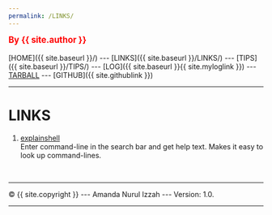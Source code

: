 ```yaml
---
permalink: /LINKS/
---
```

<span style="color:red; font-weight:bold; font-size:larger;">By {{ site.author }}</span>
<br><br>
[HOME]({{ site.baseurl }}/) ---
[LINKS]({{ site.baseurl }}/LINKS/) ---
[TIPS]({{ site.baseurl }}/TIPS/) ---
[LOG]({{ site.baseurl }}{{ site.myloglink }}) ---
[TARBALL](SandBox/cbkadal.tar.xz) ---
[GITHUB]({{ site.githublink }})
<br>
<hr>

# LINKS

1. [explainshell](https://explainshell.com/#) <br>
Enter command-line in the search bar and get help text. Makes it easy to look up command-lines.

<br>
<hr>
&copy; {{ site.copyright }} --- Amanda Nurul Izzah --- Version: 1.0.
<hr>
<br>

